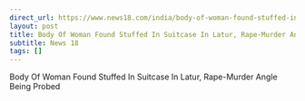 ```yaml
---
direct_url: https://www.news18.com/india/body-of-woman-found-stuffed-in-suitcase-in-latur-rape-murder-angle-being-probed-ws-l-9528393.html
layout: post
title: Body Of Woman Found Stuffed In Suitcase In Latur, Rape-Murder Angle Being Probed
subtitle: News 18
tags: []
---
```


Body Of Woman Found Stuffed In Suitcase In Latur, Rape-Murder Angle Being Probed

